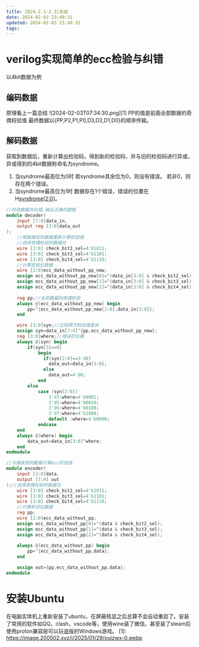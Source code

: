 ```yaml
---
title: 2024.2.1-2.3|总结
date: 2024-02-03 23:49:31
updated: 2024-02-03 23:49:31
tags:
---
```

# verilog实现简单的ecc检验与纠错
以4bit数据为例
## 编码数据
原理看上一篇总结
![2024-02-03T07:34:30.png][1]
PP的值是前面全部数据的奇偶校验值
最终数据以{PP,P2,P1,P0,D3,D2,D1,D0}的顺序传输。
## 解码数据
获取到数据后，重新计算出检验码，得到新的检验码，并与旧的检验码进行异或，异或得到的4bit数据称命名为syndrome。
1. 当syndrome最高位为0时
  若syndrome其余位为0，则没有错误。
  若非0，则存在两个错误。
2. 当syndrome最高位为1时
  数据存在1个错误，错误的位置在H[syndrome[2:0]](除了syndrome最高位的其余位)。
```verilog
//检验数据并纠错,输出正确的数据
module decoder(
    input [7:0]data_in,
    output reg [3:0]data_out
);
    //根据接收的数据重新计算检验值
    //选择奇偶检验的数据位
    wire [3:0] check_bit2_sel=4'b1011;
    wire [3:0] check_bit3_sel=4'b1101;
    wire [3:0] check_bit4_sel=4'b1110;
    //计算检验位数据
    wire [2:0]ecc_data_without_pp_new;
    assign ecc_data_without_pp_new[0]=^(data_in[3:0] & check_bit2_sel);
    assign ecc_data_without_pp_new[1]=^(data_in[3:0] & check_bit3_sel);
    assign ecc_data_without_pp_new[2]=^(data_in[3:0] & check_bit4_sel);
    
    reg pp;//全部数据的奇偶检验
    always @(ecc_data_without_pp_new) begin
        pp=^{ecc_data_without_pp_new[2:0],data_in[3:0]};
    end

    wire [3:0]syn;//比较两次检验值差异
    assign syn=data_in[7:4]^{pp,ecc_data_without_pp_new};
    reg [3:0]where;//错误的位置
    always @(syn) begin
        if(syn[3]==0)
            begin
              if(syn[2:0]==3'd0)
                data_out=data_in[3:0];
              else
                data_out=4'd0;
            end
        else
            case (syn[2:0])
                3'd3:where=4'b0001;
                3'd5:where=4'b0010;
                3'd6:where=4'b0100;
                3'd7:where=4'b1000;
                default :where=4'b0000;
            endcase
    end
    always @(where) begin
        data_out=data_in[3:0]^where;
    end
endmodule
```
```verilog
//为接收到的数据计算ecc检验值
module encoder(
    input [3:0]data,
    output [7:0] out
);//选择奇偶检验的数据位
    wire [3:0] check_bit2_sel=4'b1011;
    wire [3:0] check_bit3_sel=4'b1101;
    wire [3:0] check_bit4_sel=4'b1110;
    //计算检验位数据
    reg pp;
    wire [2:0]ecc_data_without_pp;
    assign ecc_data_without_pp[0]=^(data & check_bit2_sel);
    assign ecc_data_without_pp[1]=^(data & check_bit3_sel);
    assign ecc_data_without_pp[2]=^(data & check_bit4_sel);
    
    always @(ecc_data_without_pp) begin
        pp=^{ecc_data_without_pp,data};
    end

    assign out={pp,ecc_data_without_pp,data};
endmodule
```

# 安装Ubuntu
在电脑实体机上重新安装了ubuntu，在屏蔽核显之后总算不会自动重启了。安装了常用的软件如QQ，clash，vscode等，使用wine装了微信。甚至装了steam后使用proton兼容层可以玩盗版的Windows游戏。
  [1]: https://image.200502.xyz/i/2025/01/29/ouizwx-0.webp